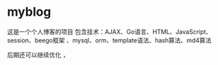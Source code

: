 # myblog
这是一个个人博客的项目
包含技术：AJAX、Go语言、HTML、JavaScript、session、beego框架 、mysql、orm、template语法、hash算法、md4算法

后期还可以继续优化 ，
